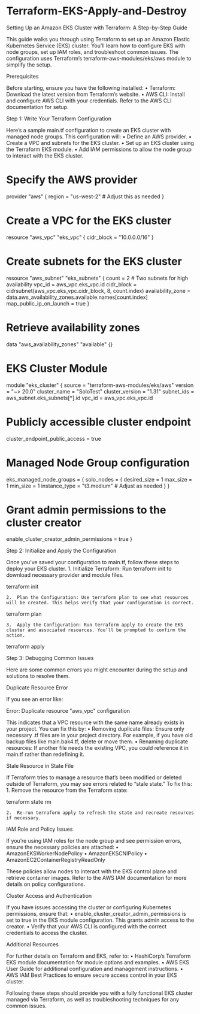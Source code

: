 # Terraform-EKS-Apply-and-Destroy
Setting Up an Amazon EKS Cluster with Terraform: A Step-by-Step Guide

This guide walks you through using Terraform to set up an Amazon Elastic Kubernetes Service (EKS) cluster. You’ll learn how to configure EKS with node groups, set up IAM roles, and troubleshoot common issues. The configuration uses Terraform’s terraform-aws-modules/eks/aws module to simplify the setup.

Prerequisites

Before starting, ensure you have the following installed:
	•	Terraform: Download the latest version from Terraform’s website.
	•	AWS CLI: Install and configure AWS CLI with your credentials. Refer to the AWS CLI documentation for setup.

Step 1: Write Your Terraform Configuration

Here’s a sample main.tf configuration to create an EKS cluster with managed node groups. This configuration will:
	•	Define an AWS provider.
	•	Create a VPC and subnets for the EKS cluster.
	•	Set up an EKS cluster using the Terraform EKS module.
	•	Add IAM permissions to allow the node group to interact with the EKS cluster.

# Specify the AWS provider
provider "aws" {
  region = "us-west-2"  # Adjust this as needed
}

# Create a VPC for the EKS cluster
resource "aws_vpc" "eks_vpc" {
  cidr_block = "10.0.0.0/16"
}

# Create subnets for the EKS cluster
resource "aws_subnet" "eks_subnets" {
  count                   = 2  # Two subnets for high availability
  vpc_id                  = aws_vpc.eks_vpc.id
  cidr_block              = cidrsubnet(aws_vpc.eks_vpc.cidr_block, 8, count.index)
  availability_zone       = data.aws_availability_zones.available.names[count.index]
  map_public_ip_on_launch = true
}

# Retrieve availability zones
data "aws_availability_zones" "available" {}

# EKS Cluster Module
module "eks_cluster" {
  source          = "terraform-aws-modules/eks/aws"
  version         = "~> 20.0"
  cluster_name    = "SoloTest"
  cluster_version = "1.31"
  subnet_ids      = aws_subnet.eks_subnets[*].id
  vpc_id          = aws_vpc.eks_vpc.id
  
  # Publicly accessible cluster endpoint
  cluster_endpoint_public_access  = true

  # Managed Node Group configuration
  eks_managed_node_groups = {
    solo_nodes = {
      desired_size   = 1
      max_size       = 1
      min_size       = 1
      instance_type  = "t3.medium"  # Adjust as needed
    }
  }

  # Grant admin permissions to the cluster creator
  enable_cluster_creator_admin_permissions = true
}

Step 2: Initialize and Apply the Configuration

Once you’ve saved your configuration to main.tf, follow these steps to deploy your EKS cluster.
	1.	Initialize Terraform: Run terraform init to download necessary provider and module files.

terraform init


	2.	Plan the Configuration: Use terraform plan to see what resources will be created. This helps verify that your configuration is correct.

terraform plan


	3.	Apply the Configuration: Run terraform apply to create the EKS cluster and associated resources. You’ll be prompted to confirm the action.

terraform apply



Step 3: Debugging Common Issues

Here are some common errors you might encounter during the setup and solutions to resolve them.

Duplicate Resource Error

If you see an error like:

Error: Duplicate resource "aws_vpc" configuration

This indicates that a VPC resource with the same name already exists in your project. You can fix this by:
	•	Removing duplicate files: Ensure only necessary .tf files are in your project directory. For example, if you have old backup files like main.bak4.tf, delete or move them.
	•	Renaming duplicate resources: If another file needs the existing VPC, you could reference it in main.tf rather than redefining it.

Stale Resource in State File

If Terraform tries to manage a resource that’s been modified or deleted outside of Terraform, you may see errors related to “stale state.” To fix this:
	1.	Remove the resource from the Terraform state:

terraform state rm <resource-name>


	2.	Re-run terraform apply to refresh the state and recreate resources if necessary.

IAM Role and Policy Issues

If you’re using IAM roles for the node group and see permission errors, ensure the necessary policies are attached:
	•	AmazonEKSWorkerNodePolicy
	•	AmazonEKSCNIPolicy
	•	AmazonEC2ContainerRegistryReadOnly

These policies allow nodes to interact with the EKS control plane and retrieve container images. Refer to the AWS IAM documentation for more details on policy configurations.

Cluster Access and Authentication

If you have issues accessing the cluster or configuring Kubernetes permissions, ensure that:
	•	enable_cluster_creator_admin_permissions is set to true in the EKS module configuration. This grants admin access to the creator.
	•	Verify that your AWS CLI is configured with the correct credentials to access the cluster.

Additional Resources

For further details on Terraform and EKS, refer to:
	•	HashiCorp’s Terraform EKS module documentation for module options and examples.
	•	AWS EKS User Guide for additional configuration and management instructions.
	•	AWS IAM Best Practices to ensure secure access control in your EKS cluster.

Following these steps should provide you with a fully functional EKS cluster managed via Terraform, as well as troubleshooting techniques for any common issues.